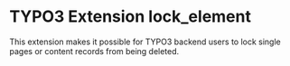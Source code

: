# TYPO3 Extension lock_element

This extension makes it possible for TYPO3 backend users to lock single pages or content records from being deleted.